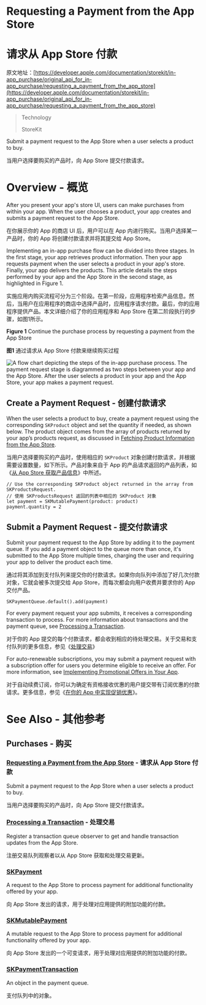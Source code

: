 # Requesting a Payment from the App Store
# 请求从 App Store 付款

原文地址：[https://developer.apple.com/documentation/storekit/in-app_purchase/original_api_for_in-app_purchase/requesting_a_payment_from_the_app_store](https://developer.apple.com/documentation/storekit/in-app_purchase/original_api_for_in-app_purchase/requesting_a_payment_from_the_app_store)

> Technology
>
> StoreKit

Submit a payment request to the App Store when a user selects a product to buy.

当用户选择要购买的产品时，向 App Store 提交付款请求。

# Overview - 概览

After you present your app's store UI, users can make purchases from within your app. When the user chooses a product, your app creates and submits a payment request to the App Store.

在你展示你的 App 的商店 UI 后，用户可以在 App 内进行购买。当用户选择某一产品时，你的 App 将创建付款请求并将其提交给 App Store。

Implementing an in-app purchase flow can be divided into three stages. In the first stage, your app retrieves product information. Then your app requests payment when the user selects a product in your app's store. Finally, your app delivers the products. This article details the steps performed by your app and the App Store in the second stage, as highlighted in Figure 1.

实施应用内购买流程可分为三个阶段。在第一阶段，应用程序检索产品信息。然后，当用户在应用程序的商店中选择产品时，应用程序请求付款。最后，你的应用程序提供产品。本文详细介绍了你的应用程序和 App Store 在第二阶段执行的步骤，如图1所示。

**Figure 1** Continue the purchase process by requesting a payment from the App Store

**图1** 通过请求从 App Store 付款来继续购买过程

![A flow chart depicting the steps of the in-app purchase process. The payment request stage is diagrammed as two steps between your app and the App Store. After the user selects a product in your app and the App Store, your app makes a payment request.](https://docs-assets.developer.apple.com/published/3bfebc5bf1/IAPPG-migration-2@2x.png)

## Create a Payment Request - 创建付款请求

When the user selects a product to buy, create a payment request using the corresponding `SKProduct` object and set the quantity if needed, as shown below. The product object comes from the array of products returned by your app’s products request, as discussed in [Fetching Product Information from the App Store](https://developer.apple.com/documentation/storekit/in-app_purchase/original_api_for_in-app_purchase/fetching_product_information_from_the_app_store).

当用户选择要购买的产品时，使用相应的 `SKProduct` 对象创建付款请求，并根据需要设置数量，如下所示。产品对象来自于 App 的产品请求返回的产品列表，如《[从 App Store 获取产品信息](https://developer.apple.com/documentation/storekit/in-app_purchase/original_api_for_in-app_purchase/fetching_product_information_from_the_app_store)》中所述。

```
// Use the corresponding SKProduct object returned in the array from SKProductsRequest.
// 使用 SKProductsRequest 返回的列表中相应的 SKProduct 对象
let payment = SKMutablePayment(product: product)
payment.quantity = 2
```

## Submit a Payment Request - 提交付款请求

Submit your payment request to the App Store by adding it to the payment queue. If you add a payment object to the queue more than once, it's submitted to the App Store multiple times, charging the user and requiring your app to deliver the product each time.

通过将其添加到支付队列来提交你的付款请求。如果你向队列中添加了好几次付款对象，它就会被多次提交给 App Store，而每次都会向用户收费并要求你的 App 交付产品。

```
SKPaymentQueue.default().add(payment)
```

For every payment request your app submits, it receives a corresponding transaction to process. For more information about transactions and the payment queue, see [Processing a Transaction](https://developer.apple.com/documentation/storekit/in-app_purchase/original_api_for_in-app_purchase/processing_a_transaction).

对于你的 App 提交的每个付款请求，都会收到相应的待处理交易。关于交易和支付队列的更多信息，参见《[处理交易](https://developer.apple.com/documentation/storekit/in-app_purchase/original_api_for_in-app_purchase/processing_a_transaction)》

For auto-renewable subscriptions, you may submit a payment request with a subscription offer for users you determine eligible to receive an offer. For more information, see [Implementing Promotional Offers in Your App](https://developer.apple.com/documentation/storekit/in-app_purchase/original_api_for_in-app_purchase/subscriptions_and_offers/implementing_promotional_offers_in_your_app).

对于自动续费订阅，你可以为确定有资格接收优惠的用户提交带有订阅优惠的付款请求。更多信息，参见《[在你的 App 中实现促销优惠](https://developer.apple.com/documentation/storekit/in-app_purchase/original_api_for_in-app_purchase/subscriptions_and_offers/implementing_promotional_offers_in_your_app)》。


# See Also - 其他参考

## Purchases - 购买

### [Requesting a Payment from the App Store](https://developer.apple.com/documentation/storekit/original_api_for_in-app_purchase/requesting_a_payment_from_the_app_store?language=objc) - 请求从 App Store 付款

Submit a payment request to the App Store when a user selects a product to buy.

当用户选择要购买的产品时，向 App Store 提交付款请求。

### [Processing a Transaction](https://developer.apple.com/documentation/storekit/original_api_for_in-app_purchase/processing_a_transaction?language=objc) - 处理交易

Register a transaction queue observer to get and handle transaction updates from the App Store.

注册交易队列观察者以从 App Store 获取和处理交易更新。

### [SKPayment](https://developer.apple.com/documentation/storekit/skpayment?language=objc)

A request to the App Store to process payment for additional functionality offered by your app.

向 App Store 发出的请求，用于处理对应用提供的附加功能的付款。

### [SKMutablePayment](https://developer.apple.com/documentation/storekit/skmutablepayment?language=objc)

A mutable request to the App Store to process payment for additional functionality offered by your app.

向 App Store 发出的一个可变请求，用于处理对应用提供的附加功能的付款。

### [SKPaymentTransaction](https://developer.apple.com/documentation/storekit/skpaymenttransaction?language=objc)

An object in the payment queue.

支付队列中的对象。
